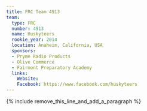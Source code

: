 ```yaml
---
title: FRC Team 4913
team:
  type: FRC
  number: 4913
  name: Huskyteers
  rookie_year: 2014
  location: Anaheim, California, USA
  sponsors:
  - Pryme Radio Products
  - Olive Commerce
  - Fairmont Preparatory Academy
  links:
    Website: 
    Facebook: https://www.facebook.com/huskyteers
---
```


{% include remove_this_line_and_add_a_paragraph %}